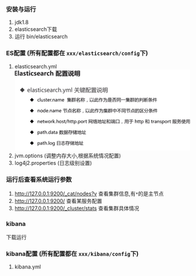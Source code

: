 ### 安装与运行
1. jdk1.8
2. elasticsearch下载
3. 运行 bin/elasticsearch

### ES配置 (所有配置都在 `xxx/elasticsearch/config`下)
1. elasticsearch.yml 
![avatar](./assets/elk配置.png)
2. jvm.options (调整内存大小,根据系统情况配置)
3. log4j2.properties (日志级别设置)


### 运行后查看系统运行参数
1. http://127.0.0.1:9200/_cat/nodes?v 查看集群信息,有`*`的是主节点
2. http://127.0.0.1:9200/ 查看某服务配置
3. http://127.0.0.1:9200/_cluster/stats 查看集群具体情况

### kibana
下载运行

### kibana配置 (所有配置都在 `xxx/kibana/config`下)
1. kibana.yml